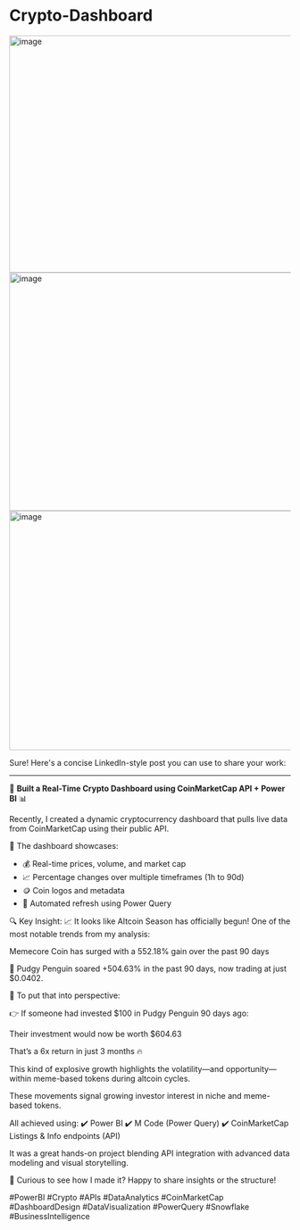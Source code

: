 # Crypto-Dashboard

<img width="704" height="425" alt="image" src="https://github.com/user-attachments/assets/ca8528c8-2f0c-4fea-8d18-c568bdfad6e7" />

<img width="703" height="427" alt="image" src="https://github.com/user-attachments/assets/a2570088-08c6-4453-8fec-ca4d084cd3eb" />

<img width="525" height="429" alt="image" src="https://github.com/user-attachments/assets/795d6709-26b8-47af-a519-9cdde9b8a8fd" />

Sure! Here's a concise LinkedIn-style post you can use to share your work:

---

🚀 **Built a Real-Time Crypto Dashboard using CoinMarketCap API + Power BI** 📊

Recently, I created a dynamic cryptocurrency dashboard that pulls live data from CoinMarketCap using their public API.

🔗 The dashboard showcases:

* 💰 Real-time prices, volume, and market cap
* 📈 Percentage changes over multiple timeframes (1h to 90d)
* 🪙 Coin logos and metadata
* 🔄 Automated refresh using Power Query

🔍 Key Insight:
📈 It looks like Altcoin Season has officially begun!
One of the most notable trends from my analysis:

Memecore Coin has surged with a 552.18% gain over the past 90 days

🐧 Pudgy Penguin soared +504.63% in the past 90 days, now trading at just $0.0402.

💸 To put that into perspective:

👉 If someone had invested $100 in Pudgy Penguin 90 days ago:

Their investment would now be worth $604.63

That’s a 6x return in just 3 months 🔥

This kind of explosive growth highlights the volatility—and opportunity—within meme-based tokens during altcoin cycles.

These movements signal growing investor interest in niche and meme-based tokens.

All achieved using:
✔️ Power BI
✔️ M Code (Power Query)
✔️ CoinMarketCap Listings & Info endpoints (API)

It was a great hands-on project blending API integration with advanced data modeling and visual storytelling.

💬 Curious to see how I made it? Happy to share insights or the structure!

#PowerBI #Crypto #APIs #DataAnalytics #CoinMarketCap #DashboardDesign #DataVisualization #PowerQuery #Snowflake #BusinessIntelligence


